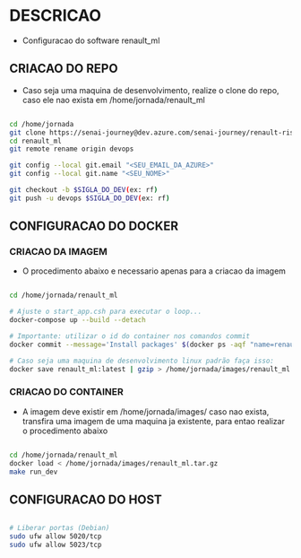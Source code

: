 # DESCRICAO

- Configuracao do software renault_ml

## CRIACAO DO REPO

- Caso seja uma maquina de desenvolvimento, realize o clone do repo, caso ele nao exista em /home/jornada/renault_ml

```bash

cd /home/jornada
git clone https://senai-journey@dev.azure.com/senai-journey/renault-risk-manager/_git/renault_ml
cd renault_ml
git remote rename origin devops

git config --local git.email "<SEU_EMAIL_DA_AZURE>"
git config --local git.name "<SEU_NOME>"

git checkout -b $SIGLA_DO_DEV(ex: rf)
git push -u devops $SIGLA_DO_DEV(ex: rf)


```

## CONFIGURACAO DO DOCKER

### CRIACAO DA IMAGEM

- O procedimento abaixo e necessario apenas para a criacao da imagem

```bash

cd /home/jornada/renault_ml

# Ajuste o start_app.csh para executar o loop...
docker-compose up --build --detach

# Importante: utilizar o id do container nos comandos commit
docker commit --message='Install packages' $(docker ps -aqf "name=renault_ml") renault_ml:latest

# Caso seja uma maquina de desenvolvimento linux padrão faça isso:
docker save renault_ml:latest | gzip > /home/jornada/images/renault_ml.tar.gz


```

### CRIACAO DO CONTAINER

- A imagem deve existir em /home/jornada/images/ caso nao exista, transfira uma imagem de uma maquina ja existente, para entao realizar o procedimento abaixo

```bash

cd /home/jornada/renault_ml
docker load < /home/jornada/images/renault_ml.tar.gz
make run_dev

```

## CONFIGURACAO DO HOST

```bash

# Liberar portas (Debian)
sudo ufw allow 5020/tcp
sudo ufw allow 5023/tcp

```